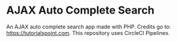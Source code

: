 # AJAX Auto Complete Search
An AJAX auto complete search app made with PHP.
Credits go to: https://tutorialspoint.com.
This repository uses CircleCI Pipelines.

